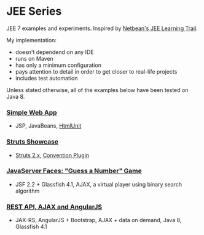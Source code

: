 # JEE Series
JEE 7 examples and experiments. Inspired by [Netbean's JEE Learning Trail](https://netbeans.org/kb/trails/java-ee.html).

My implementation:
* doesn't dependend on any IDE
* runs on Maven
* has only a minimum configuration
* pays attention to detail in order to get closer to real-life projects
* includes test automation

Unless stated otherwise, all of the examples below have been tested on Java 8.

### [Simple Web App](https://github.com/zezutom/JEE-Series/tree/master/SimpleWebJSP)
* JSP, JavaBeans, [HtmlUnit](http://htmlunit.sourceforge.net)

### [Struts Showcase](https://github.com/zezutom/JEE-Series/tree/master/SimpleWebStruts)
* [Struts 2.x](http://struts.apache.org), [Convention Plugin](https://struts.apache.org/docs/convention-plugin.html)

### [JavaServer Faces: "Guess a Number" Game](https://github.com/zezutom/JEE-Series/tree/master/GuessNumberJSF)
* JSF 2.2 + Glassfish 4.1, AJAX, a virtual player using binary search algorithm

### [REST API, AJAX and AngularJS](https://github.com/zezutom/JEE-Series/tree/master/AjaxAndRest)
* JAX-RS, AngularJS + Bootstrap, AJAX + data on demand, Java 8, Glassfish 4.1
